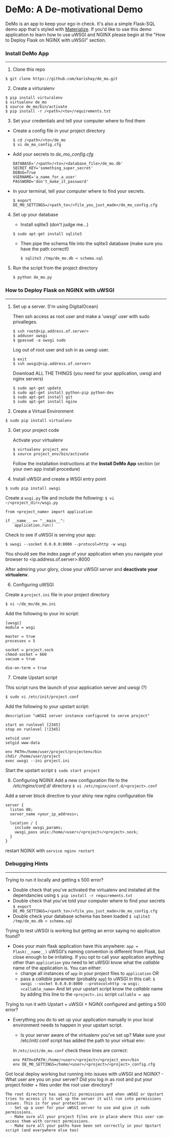 # DeMo: A De-motivational Demo

 DeMo is an app to keep your ego in check. It's also a simple Flask-SQL demo app that's styled with [Materialize](http://materializecss.com/). If you'd like to use this demo application to learn how to use uWSGI and NGINX please begin at the "How to Deploy Flask on NGINX with uWSGI" section.

### Install DeMo App
*****


1. Clone this repo

 ```
 $ git clone https://github.com/karishay/de_mo.git
 ```

2. Create a virturalenv

 ```
 $ pip install virturalenv
 $ virtualenv de_mo
 $ source de_mo/bin/activate
 $ pip install -r /<path>/<to>/requirements.txt
 ```

3. Set your credentials and tell your computer where to find them
 * Create a config file in your project directory
   ```
   $ cd /<path>/<to>/de_mo
   $ vi de_mo_config.cfg
   ```
  * Add your secrets to *de_mo_config.cfg*

     ```
     DATABASE='/<path>/<to>/<database_file>/de_mo.db'
     SECRET_KEY='something_super_secret'
     DEBUG=True
     USERNAME='a_name_for_a_user'
     PASSWORD='don't_make_it_password'
     ```

 * In your terminal, tell your computer where to find your secrets.

    ```
    $ export DE_MO_SETTINGS=/<path_to>/<file_you_just_made>/de_mo_config.cfg
    ```

4. Set up your database

    * Install sqlite3 (don't judge me...)

     ```
     $ sudo apt-get install sqlite3
     ```

   * Then pipe the schema file into the sqlite3 database
     (make sure you have the path correct!)

     ```
     $ sqlite3 /tmp/de_mo.db < schema.sql
     ```

5. Run the script from the project directory

   ```
   $ python de_mo.py
   ```


### How to Deploy Flask on NGINX with uWSGI
*******

1. Set up a server. (I'm using DigitalOcean)

    Then ssh access as root user and make a 'uwsgi' user with sudo privalleges.
    ```
    $ ssh root@<ip.address.of.server>
    $ adduser uwsgi
    $ gpasswd -a uwsgi sudo
    ```

    Log out of root user and ssh in as uwsgi user.
    ```
    $ exit
    $ ssh uwsgi@<ip.address.of.server>
    ```

    Download ALL THE THINGS (you need for your application, uwsgi and nginx servers)
    ```
    $ sudo apt-get update
    $ sudo apt-get install python-pip python-dev
    $ sudo apt-get install git
    $ sudo apt-get install nginx
    ```

2. Create a Virtual Environment
  ```
  $ sudo pip install virtualenv
  ```

3. Get your project code

    Activate your virtualenv
    ```
    $ virtualenv project_env
    $ source project_env/bin/activate
    ```

    Follow the installation instructions at the **Install DeMo App** section (or your own app install procedure)

4. Install uWSGI and create a WSGI entry point

  ```
  $ sudo pip install uwsgi
  ```

  Create a `wsgi.py` file and include the following:
  `$ vi ~/<project_dir>/wsgi.py`

  ```
  from <project_name> import application

  if __name__ == "__main__":
      application.run()
  ```

  Check to see if uWSGI is serving your app:
  ```
  $ uwsgi --socket 0.0.0.0:8000 --protocol=http -w wsgi
  ```

  You should see the index page of your application when you navigate your browser to <ip.address.of.server>:8000

  After admiring your glory, close your uWSGI server and **deactivate your virtualenv**.

6. Configuring uWSGI

  Create a `project.ini` file in your project directory
  ```
  $ vi ~/de_mo/de_mo.ini
  ```
  Add the following to your ini script:
  ```
  [uwsgi]
  module = wsgi

  master = true
  processes = 5

  socket = project.sock
  chmod-socket = 660
  vacuum = true

  die-on-term = true
  ```

7. Create Upstart script

  This script runs the launch of your application server and uwsgi (?)
  ```
  $ sudo vi /etc/init/project.conf
  ```

  Add the following to your upstart script:
  ```
  description "uWSGI server instance configured to serve project"

  start on runlevel [2345]
  stop on runlevel [!2345]

  setuid user
  setgid www-data

  env PATH=/home/user/project/projectenv/bin
  chdir /home/user/project
  exec uwsgi --ini project.ini
  ```

  Start the upstart script
  `$ sudo start project`

8. Configuring NGINX
  Add a new configuration file to the */etc/nginx/conf.d/* directory
  `$ vi /etc/nginx/conf.d/<project>.conf`

  Add a server block directive to your shiny new nginx configuration file
  ```
  server {
    listen 80;
    server_name <your_ip_address>;

    location / {
      include uwsgi_params;
      uwsgi_pass unix:/home/<user>/<project>/<project>.sock;
    }
  }
  ```

  restart NGINX with `service nginx restart`

### Debugging Hints
*****

Trying to run it locally and getting s 500 error?
  - Double check that you've activated the virtualenv and installed all the dependancies using
    `$ pip install -r requirements.txt`
  - Double check that you've told your computer where to find your secrets
    `$ export DE_MO_SETTINGS=/<path_to>/<file_you_just_made>/de_mo_config.cfg`
  - Double check your database schema has been loaded
    `$ sqlite3 /tmp/de_mo.db < schema.sql`

Trying to test uWSGI is working but getting an error saying no application found?
  - Does your main flask application have this anywhere: ` app = Flask(__name__) `
    uWSGI's naming convention is different from Flask, but close enough to be irritating. If you opt to call your application anything other than `application` you need to let uWSGI know what the *callable* name of the application is. You can either:
      * change all instances of `app` in your project files to `application` OR
      * pass a *callable* parameter (probably `app`) to uWSGI in this call:
        `$ uwsgi --socket 0.0.0.0:8000 --protocol=http -w wsgi:<callable_name>`
        And let your upstart script know the *callable* name by adding this line to the `<project>.ini` script
        `callable = app`


Trying to run it with Upstart + uWSGI + NGINX configured and getting a 500 error?
  - Everything you do to set up your application manually in your local environment needs to happen in your upstart script.
    - Is your server aware of the virtualenv you've set up? Make sure your /etc/init/<project>.conf script has added the path to your virtual env:

    in `/etc/init/de_mo.conf` check these lines are correct:
    ```
    env PATH=$PATH:/home/<user>/<project>/<project_env>/bin
    env DE_MO_SETTINGS=/home/<user>/<project>/<project>_config.cfg
    ```

  Got local deploy working but running into issues with uWSGI and NGINX?
    - What user are you on your server? Did you log in as root and put your project folder + files under the root user directory?

    The root directory has specific permissions and when uWSGI or Upstart tries to access it to set up the server it will run into permissions issues. This is for your protection.
      - Set up a user for your uWSGI server to use and give it sudo permissions.
      - Make sure all your project files are in place where this user can access them with correct permissions.
      - Make sure all your paths have been set correctly in your Upstart script (and everywhere else too)
